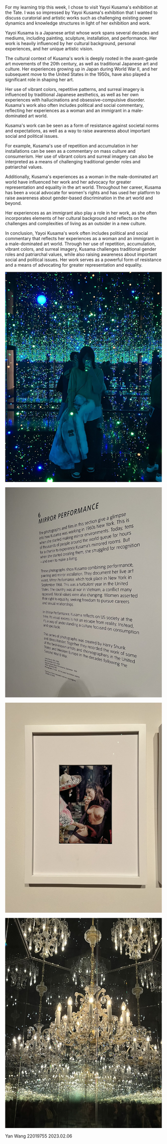 For my learning trip this week, I chose to visit Yayoi Kusama's exhibition at the Tate. I was so impressed by Yayoi Kusama's exhibition that I wanted to discuss curatorial and artistic works such as challenging existing power dynamics and knowledge structures in light of her exhibition and work.

Yayoi Kusama is a Japanese artist whose work spans several decades and mediums, including painting, sculpture, installation, and performance. Her work is heavily influenced by her cultural background, personal experiences, and her unique artistic vision.

The cultural context of Kusama's work is deeply rooted in the avant-garde art movements of the 20th century, as well as traditional Japanese art and culture. Her experiences growing up in Japan during World War II, and her subsequent move to the United States in the 1950s, have also played a significant role in shaping her art.

Her use of vibrant colors, repetitive patterns, and surreal imagery is influenced by traditional Japanese aesthetics, as well as her own experiences with hallucinations and obsessive-compulsive disorder. Kusama's work also often includes political and social commentary, reflecting her experiences as a woman and an immigrant in a male-dominated art world.

Kusama's work can be seen as a form of resistance against societal norms and expectations, as well as a way to raise awareness about important social and political issues.

For example, Kusama's use of repetition and accumulation in her installations can be seen as a commentary on mass culture and consumerism. Her use of vibrant colors and surreal imagery can also be interpreted as a means of challenging traditional gender roles and patriarchal values.

Additionally, Kusama's experiences as a woman in the male-dominated art world have influenced her work and her advocacy for greater representation and equality in the art world. Throughout her career, Kusama has been a vocal advocate for women's rights and has used her platform to raise awareness about gender-based discrimination in the art world and beyond.

Her experiences as an immigrant also play a role in her work, as she often incorporates elements of her cultural background and reflects on the challenges and complexities of living as an outsider in a new culture.

In conclusion, Yayoi Kusama's work often includes political and social commentary that reflects her experiences as a woman and an immigrant in a male-dominated art world. Through her use of repetition, accumulation, vibrant colors, and surreal imagery, Kusama challenges traditional gender roles and patriarchal values, while also raising awareness about important social and political issues. Her work serves as a powerful form of resistance and a means of advocating for greater representation and equality.

![](https://github.com/tomoko-tiba/Critical-Studies-Blog/blob/pics/961675952983_.pic.jpg)

![](https://github.com/tomoko-tiba/Critical-Studies-Blog/blob/pics/971675952985_.pic.jpg)

![](https://github.com/tomoko-tiba/Critical-Studies-Blog/blob/pics/981675952987_.pic.jpg)

![](https://github.com/tomoko-tiba/Critical-Studies-Blog/blob/pics/991675952990_.pic.jpg)

Yan Wang 22019755
2023.02.06
